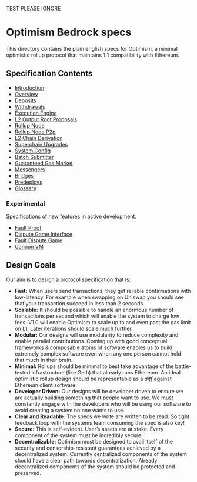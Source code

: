 TEST PLEASE IGNORE

<!-- DOCTOC SKIP -->
# Optimism Bedrock specs

This directory contains the plain english specs for Optimism, a minimal optimistic rollup protocol
that maintains 1:1 compatibility with Ethereum.

## Specification Contents

- [Introduction](specs/introduction.md)
- [Overview](specs/overview.md)
- [Deposits](specs/deposits.md)
- [Withdrawals](specs/withdrawals.md)
- [Execution Engine](specs/exec-engine.md)
- [L2 Output Root Proposals](specs/proposals.md)
- [Rollup Node](specs/rollup-node.mdode.md)
- [Rollup Node P2p](specs/rollup-node-p2p.md)
- [L2 Chain Derivation](specs/derivation.md)
- [Superchain Upgrades](specs/superchain-upgrades.md)
- [System Config](specs/system_config.md)
- [Batch Submitter](specs/batcher.md)
- [Guaranteed Gas Market](specs/guaranteed-gas-market.md)
- [Messengers](specs/messengers.md)
- [Bridges](specs/bridges.md)
- [Predeploys](specs/predeploys.md)
- [Glossary](specs/glossary.md)

### Experimental

Specifications of new features in active development.

- [Fault Proof](specs/fault-proof.md)
- [Dispute Game Interface](specs/dispute-game-interface.md)
- [Fault Dispute Game](specs/fault-dispute-game.md)
- [Cannon VM](specs/cannon-fault-proof-vm.md)

## Design Goals

Our aim is to design a protocol specification that is:

- **Fast:** When users send transactions, they get reliable confirmations with low-latency.
  For example when swapping on Uniswap you should see that your transaction succeed in less than 2
  seconds.
- **Scalable:** It should be possible to handle an enormous number of transactions
  per second which will enable the system to charge low fees.
  V1.0 will enable Optimism to scale up to and even past the gas limit on L1.
  Later iterations should scale much further.
- **Modular:** Our designs will use modularity to reduce complexity and enable parallel
  contributions. Coming up with good conceptual frameworks & composable atoms of software enables us
  to build extremely complex software even when any one person cannot hold that much in their brain.
- **Minimal:** Rollups should be minimal to best take advantage of the battle-tested infrastructure
  (like Geth) that already runs Ethereum. An ideal optimistic rollup design should be representable
  as a *diff* against Ethereum client software.
- **Developer Driven:** Our designs will be developer driven to ensure we are actually building
  something that people want to use. We must constantly engage with the developers who will be using
  our software to avoid creating a system no one wants to use.
- **Clear and Readable:** The specs we write are written to be read. So tight feedback loop with the
  systems team consuming the spec is also key!
- **Secure:** This is self-evident.
  User’s assets are at stake. Every component of the system must be incredibly secure.
- **Decentralizable:** Optimism must be designed to avail itself of the security and
  censorship-resistant guarantees achieved by a decentralized system.
  Currently centralized components of the system should have a clear path towards decentralization.
  Already decentralized components of the system should be protected and preserved.
